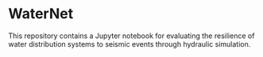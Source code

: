 # WaterNet
This repository contains a Jupyter notebook for evaluating the resilience of water distribution systems to seismic events through hydraulic simulation.
